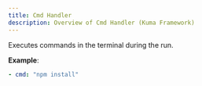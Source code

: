 ```yaml
---
title: Cmd Handler
description: Overview of Cmd Handler (Kuma Framework)
---
```


Executes commands in the terminal during the run.

**Example**:
```yaml
- cmd: "npm install"
```

